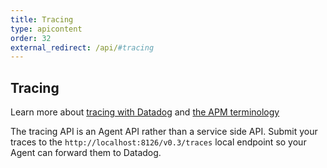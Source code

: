 ```yaml
---
title: Tracing
type: apicontent
order: 32
external_redirect: /api/#tracing
---
```


## Tracing
Learn more about [tracing with Datadog][1] and [the APM terminology][2]

The tracing API is an Agent API rather than a service side API. Submit your traces to the `http://localhost:8126/v0.3/traces` local endpoint so your Agent can forward them to Datadog.

[1]: /tracing
[2]: /tracing/visualization/services_list
